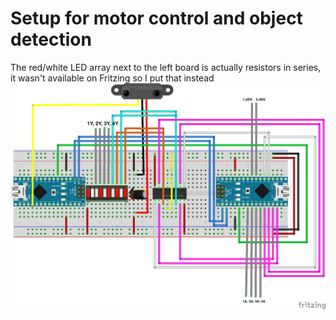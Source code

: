# Setup for motor control and object detection
The red/white LED array next to the left board is actually resistors in series, it wasn't available on Fritzing so I put that instead
![alt text](sketches/sketch_full.png)
